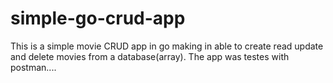 # simple-go-crud-app

This is a simple movie CRUD app in go making in able to create read update and delete movies from a database(array).
The app was testes with postman.... 
